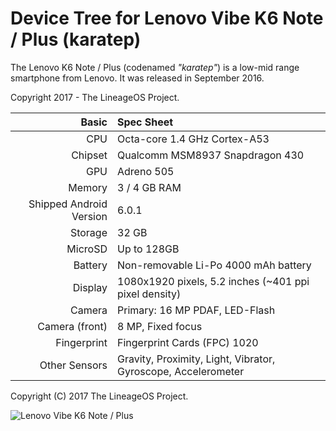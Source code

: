 Device Tree for Lenovo Vibe K6 Note / Plus (karatep)
===========================================

The Lenovo K6 Note / Plus (codenamed _"karatep"_) is a low-mid range smartphone from Lenovo.
It was released in September 2016.

Copyright 2017 - The LineageOS Project.

Basic   | Spec Sheet
-------:|:-------------------------
CPU     | Octa-core 1.4 GHz Cortex-A53
Chipset | Qualcomm MSM8937 Snapdragon 430
GPU     | Adreno 505
Memory  | 3 / 4 GB RAM
Shipped Android Version | 6.0.1
Storage | 32 GB
MicroSD | Up to 128GB
Battery | Non-removable Li-Po 4000 mAh battery
Display | 1080x1920 pixels, 5.2 inches (~401 ppi pixel density)
Camera  | Primary: 16 MP PDAF, LED-Flash
Camera (front)  | 8 MP, Fixed focus
Fingerprint | Fingerprint Cards (FPC) 1020
Other Sensors | Gravity, Proximity, Light, Vibrator, Gyroscope, Accelerometer

Copyright (C) 2017 The LineageOS Project.

![Lenovo Vibe K6 Note / Plus](https://cdn2.gsmarena.com/vv/pics/lenovo/lenovo-k6-note2.jpg "Lenovo Vibe K6 Note / Plus")
